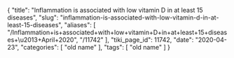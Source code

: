 {
    "title": "Inflammation is associated with low vitamin D in at least 15 diseases",
    "slug": "inflammation-is-associated-with-low-vitamin-d-in-at-least-15-diseases",
    "aliases": [
        "/Inflammation+is+associated+with+low+vitamin+D+in+at+least+15+diseases+\u2013+April+2020",
        "/11742"
    ],
    "tiki_page_id": 11742,
    "date": "2020-04-23",
    "categories": [
        "old name"
    ],
    "tags": [
        "old name"
    ]
}